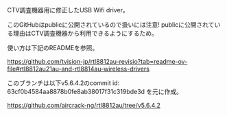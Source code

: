 CTV調査機器用に修正したUSB Wifi driver。

このGitHubはpublicに公開されているので扱いには注意!
publicに公開されている理由はCTV調査機器から利用できるようにするため。

使い方は下記のREADMEを参照。

https://github.com/tvision-jp/rtl8812au-revisio?tab=readme-ov-file#rtl8812au21au-and-rtl8814au-wireless-drivers

このブランチは以下v5.6.4.2のcommit id: 63cf0b4584aa8878b0fe8ab38017f31c319bde3d を元に作成。

https://github.com/aircrack-ng/rtl8812au/tree/v5.6.4.2

